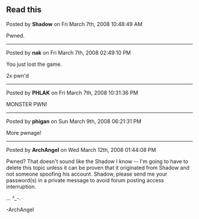 ## Read this
Posted by **Shadow** on Fri March 7th, 2008 10:48:49 AM

Pwned.

--------------------------------------------------------------------------------

Posted by **nak** on Fri March 7th, 2008 02:49:10 PM

You just lost the game.

2x pwn'd

--------------------------------------------------------------------------------

Posted by **PHLAK** on Fri March 7th, 2008 10:31:36 PM

MONSTER PWN!

--------------------------------------------------------------------------------

Posted by **phigan** on Sun March 9th, 2008 06:21:31 PM

More pwnage!

--------------------------------------------------------------------------------

Posted by **ArchAngel** on Wed March 12th, 2008 01:44:08 PM

Pwned? That doesn't sound like the Shadow I know -- I'm going to have to delete
this topic unless it can be proven that it originated from Shadow and not
someone spoofing his account. Shadow, please send me your password(s) in a
private message to avoid forum posting access interruption.

... ^_-.

-ArchAngel
